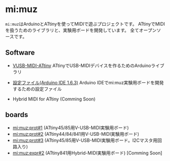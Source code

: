 # mi:muz

`mi:muz`はArduinoとATtinyを使ってMIDIで遊ぶプロジェクトです。
ATtinyでMIDIを扱うためのライブラリと、実験用ボードを開発しています。
全てオープンソースです。

## Software

- [VUSB-MIDI-ATtiny](https://github.com/tadfmac/mi-muz/tree/master/arduino/libraries/VUSBMidiATtiny) ATtinyでUSB-MIDIデバイスを作るためのArduinoライブラリ

- [設定ファイル(Arduino IDE 1.6.3)](https://github.com/tadfmac/mi-muz/tree/master/arduino/hardware) Arduino IDEでmi:muz実験用ボードを開発するための設定ファイル

- Hybrid MIDI for ATtiny (Comming Soon)

## boards

- [mi:muz:prot#1]() (ATtiny45/85用V-USB-MIDI実験用ボード)
- [mi:muz:prot#2]() (ATtiny44/84/841用V-USB-MIDI実験用ボード)
- [mi:muz:prot#3]() (ATtiny45/85用V-USB-MIDI実験用ボード。I2Cマスタ用回路入り)
- [mi:muz:expr#2]() (ATtiny841用Hybrid-MIDI実験用ボード) [Comming Soon]

